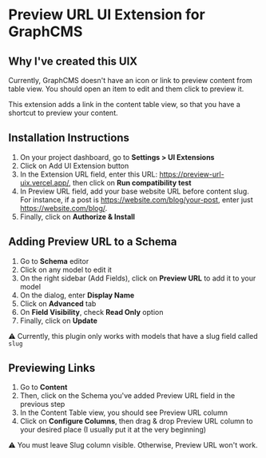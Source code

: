 # Preview URL UI Extension for GraphCMS

## Why I've created this UIX

Currently, GraphCMS doesn't have an icon or link to preview content from table view. You should open an item to edit and them click to preview it.

This extension adds a link in the content table view, so that you have a shortcut to preview your content.

## Installation Instructions

1. On your project dashboard, go to **Settings > UI Extensions**
1. Click on Add UI Extension button
1. In the Extension URL field, enter this URL: https://preview-url-uix.vercel.app/, then click on **Run compatibility test**
1. In Preview URL field, add your base website URL before content slug. For instance, if a post is https://website.com/blog/your-post, enter just https://website.com/blog/.
1. Finally, click on **Authorize & Install**

## Adding Preview URL to a Schema

1. Go to **Schema** editor
1. Click on any model to edit it
1. On the right sidebar (Add Fields), click on **Preview URL** to add it to your model
1. On the dialog, enter **Display Name**
1. Click on **Advanced** tab
1. On **Field Visibility**, check **Read Only** option
1. Finally, click on **Update**

⚠️ Currently, this plugin only works with models that have a slug field called `slug`

## Previewing Links

1. Go to **Content**
1. Then, click on the Schema you've added Preview URL field in the previous step
1. In the Content Table view, you should see Preview URL column
1. Click on **Configure Columns**, then drag & drop Preview URL column to your desired place (I usually put it at the very beginning)

⚠️ You must leave Slug column visible. Otherwise, Preview URL won't work.